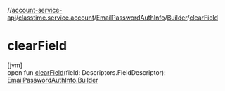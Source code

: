 //[account-service-api](../../../../index.md)/[classtime.service.account](../../index.md)/[EmailPasswordAuthInfo](../index.md)/[Builder](index.md)/[clearField](clear-field.md)

# clearField

[jvm]\
open fun [clearField](clear-field.md)(field: Descriptors.FieldDescriptor): [EmailPasswordAuthInfo.Builder](index.md)
